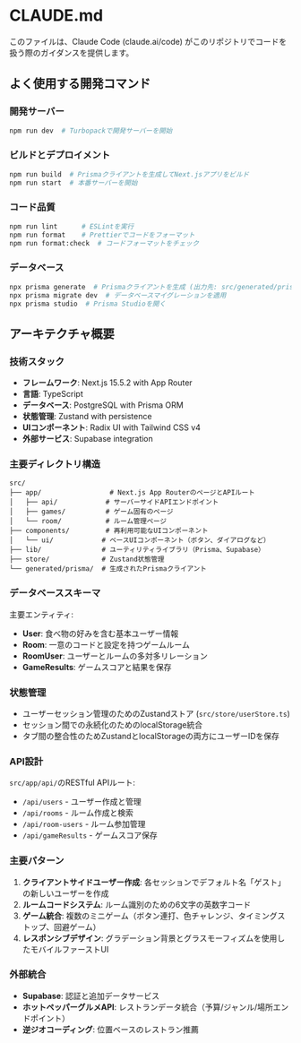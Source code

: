 # CLAUDE.md

このファイルは、Claude Code (claude.ai/code) がこのリポジトリでコードを扱う際のガイダンスを提供します。

## よく使用する開発コマンド

### 開発サーバー
```bash
npm run dev  # Turbopackで開発サーバーを開始
```

### ビルドとデプロイメント
```bash
npm run build  # Prismaクライアントを生成してNext.jsアプリをビルド
npm run start  # 本番サーバーを開始
```

### コード品質
```bash
npm run lint      # ESLintを実行
npm run format    # Prettierでコードをフォーマット
npm run format:check  # コードフォーマットをチェック
```

### データベース
```bash
npx prisma generate  # Prismaクライアントを生成 (出力先: src/generated/prisma)
npx prisma migrate dev  # データベースマイグレーションを適用
npx prisma studio  # Prisma Studioを開く
```

## アーキテクチャ概要

### 技術スタック
- **フレームワーク**: Next.js 15.5.2 with App Router
- **言語**: TypeScript
- **データベース**: PostgreSQL with Prisma ORM
- **状態管理**: Zustand with persistence
- **UIコンポーネント**: Radix UI with Tailwind CSS v4
- **外部サービス**: Supabase integration

### 主要ディレクトリ構造
```
src/
├── app/                 # Next.js App RouterのページとAPIルート
│   ├── api/            # サーバーサイドAPIエンドポイント
│   ├── games/          # ゲーム固有のページ
│   └── room/           # ルーム管理ページ
├── components/         # 再利用可能なUIコンポーネント
│   └── ui/            # ベースUIコンポーネント（ボタン、ダイアログなど）
├── lib/               # ユーティリティライブラリ（Prisma、Supabase）
├── store/             # Zustand状態管理
└── generated/prisma/  # 生成されたPrismaクライアント
```

### データベーススキーマ
主要エンティティ:
- **User**: 食べ物の好みを含む基本ユーザー情報
- **Room**: 一意のコードと設定を持つゲームルーム
- **RoomUser**: ユーザーとルームの多対多リレーション
- **GameResults**: ゲームスコアと結果を保存

### 状態管理
- ユーザーセッション管理のためのZustandストア (`src/store/userStore.ts`)
- セッション間での永続化のためのlocalStorage統合
- タブ間の整合性のためZustandとlocalStorageの両方にユーザーIDを保存

### API設計
`src/app/api/`のRESTful APIルート:
- `/api/users` - ユーザー作成と管理
- `/api/rooms` - ルーム作成と検索
- `/api/room-users` - ルーム参加管理
- `/api/gameResults` - ゲームスコア保存

### 主要パターン
1. **クライアントサイドユーザー作成**: 各セッションでデフォルト名「ゲスト」の新しいユーザーを作成
2. **ルームコードシステム**: ルーム識別のための6文字の英数字コード
3. **ゲーム統合**: 複数のミニゲーム（ボタン連打、色チャレンジ、タイミングストップ、回避ゲーム）
4. **レスポンシブデザイン**: グラデーション背景とグラスモーフィズムを使用したモバイルファーストUI

### 外部統合
- **Supabase**: 認証と追加データサービス
- **ホットペッパーグルメAPI**: レストランデータ統合（予算/ジャンル/場所エンドポイント）
- **逆ジオコーディング**: 位置ベースのレストラン推薦